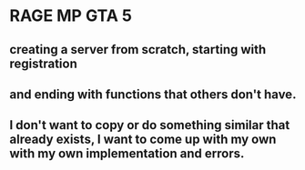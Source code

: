 # RAGE MP GTA 5
## creating a server from scratch, starting with registration
## and ending with functions that others don't have.
## I don't want to copy or do something similar that already exists, I want to come up with my own with my own implementation and errors.
